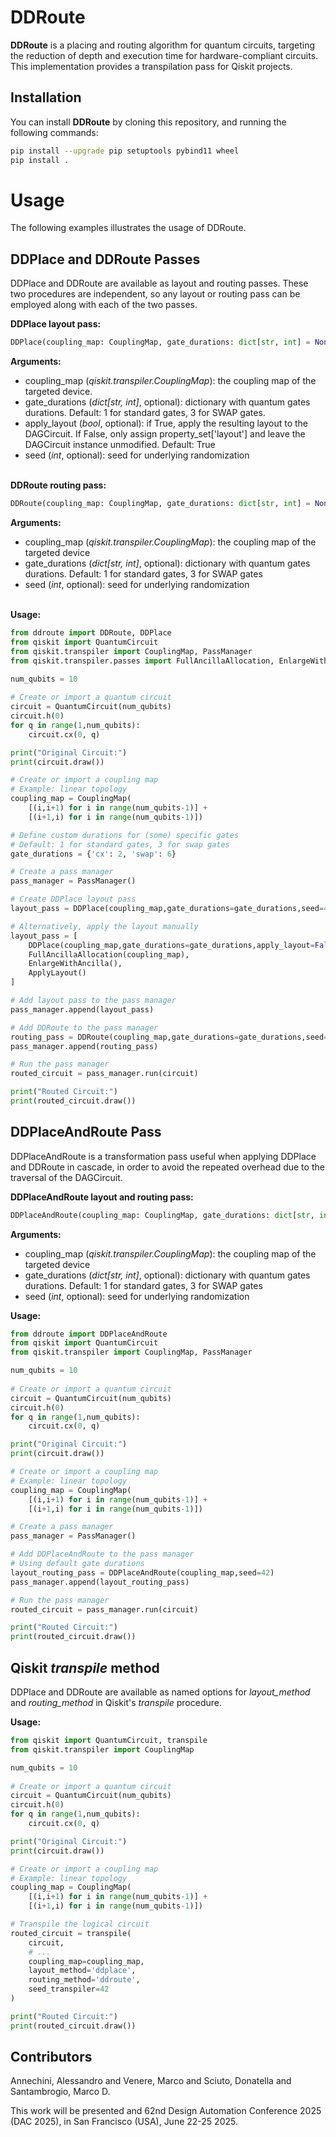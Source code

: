 # DDRoute

**DDRoute** is a placing and routing algorithm for quantum circuits, targeting the reduction of depth and execution time for hardware-compliant circuits.
This implementation provides a transpilation pass for Qiskit projects.

## Installation

You can install **DDRoute** by cloning this repository, and running the following commands:

```sh
pip install --upgrade pip setuptools pybind11 wheel
pip install .
```

# Usage

The following examples illustrates the usage of DDRoute.

## DDPlace and DDRoute Passes

DDPlace and DDRoute are available as layout and routing passes. These two procedures are independent, so any layout or routing pass can be employed along with each of the two passes.

**DDPlace layout pass:**
```python
DDPlace(coupling_map: CouplingMap, gate_durations: dict[str, int] = None, apply_layout: bool = True, seed: int = None)
```
**Arguments:**
 - coupling_map (*qiskit.transpiler.CouplingMap*): the coupling map of the targeted device.
 - gate_durations (*dict[str, int]*, optional): dictionary with quantum gates durations. Default: 1 for standard gates, 3 for SWAP gates.
 - apply_layout (*bool*, optional): if True, apply the resulting layout to the DAGCircuit. If False, only assign property_set['layout'] and leave the DAGCircuit instance unmodified. Default: True
 - seed (*int*, optional): seed for underlying randomization

\
**DDRoute routing pass:**
```python
DDRoute(coupling_map: CouplingMap, gate_durations: dict[str, int] = None, seed: int = None)
```
**Arguments:**
 - coupling_map (*qiskit.transpiler.CouplingMap*): the coupling map of the targeted device
 - gate_durations (*dict[str, int]*, optional): dictionary with quantum gates durations. Default: 1 for standard gates, 3 for SWAP gates
 - seed (*int*, optional): seed for underlying randomization

\
**Usage:**

```python
from ddroute import DDRoute, DDPlace
from qiskit import QuantumCircuit
from qiskit.transpiler import CouplingMap, PassManager
from qiskit.transpiler.passes import FullAncillaAllocation, EnlargeWithAncilla, ApplyLayout

num_qubits = 10
                
# Create or import a quantum circuit
circuit = QuantumCircuit(num_qubits)
circuit.h(0)
for q in range(1,num_qubits):
    circuit.cx(0, q)

print("Original Circuit:")
print(circuit.draw())

# Create or import a coupling map
# Example: linear topology
coupling_map = CouplingMap(
    [(i,i+1) for i in range(num_qubits-1)] +
    [(i+1,i) for i in range(num_qubits-1)])

# Define custom durations for (some) specific gates
# Default: 1 for standard gates, 3 for swap gates
gate_durations = {'cx': 2, 'swap': 6}

# Create a pass manager
pass_manager = PassManager()

# Create DDPlace layout pass
layout_pass = DDPlace(coupling_map,gate_durations=gate_durations,seed=42)

# Alternatively, apply the layout manually
layout_pass = [
    DDPlace(coupling_map,gate_durations=gate_durations,apply_layout=False,seed=42),
    FullAncillaAllocation(coupling_map),
    EnlargeWithAncilla(),
    ApplyLayout()
]

# Add layout pass to the pass manager
pass_manager.append(layout_pass)

# Add DDRoute to the pass manager
routing_pass = DDRoute(coupling_map,gate_durations=gate_durations,seed=42)
pass_manager.append(routing_pass)

# Run the pass manager
routed_circuit = pass_manager.run(circuit)

print("Routed Circuit:")
print(routed_circuit.draw())
```

## DDPlaceAndRoute Pass

DDPlaceAndRoute is a transformation pass useful when applying DDPlace and DDRoute in cascade, in order to avoid the repeated overhead due to the traversal of the DAGCircuit.

**DDPlaceAndRoute layout and routing pass:**
```python
DDPlaceAndRoute(coupling_map: CouplingMap, gate_durations: dict[str, int] = None, seed: int = None)
```
**Arguments:**
 - coupling_map (*qiskit.transpiler.CouplingMap*): the coupling map of the targeted device
 - gate_durations (*dict[str, int]*, optional): dictionary with quantum gates durations. Default: 1 for standard gates, 3 for SWAP gates
 - seed (*int*, optional): seed for underlying randomization

**Usage:**

```python
from ddroute import DDPlaceAndRoute
from qiskit import QuantumCircuit
from qiskit.transpiler import CouplingMap, PassManager

num_qubits = 10
                
# Create or import a quantum circuit
circuit = QuantumCircuit(num_qubits)
circuit.h(0)
for q in range(1,num_qubits):
    circuit.cx(0, q)

print("Original Circuit:")
print(circuit.draw())

# Create or import a coupling map
# Example: linear topology
coupling_map = CouplingMap(
    [(i,i+1) for i in range(num_qubits-1)] +
    [(i+1,i) for i in range(num_qubits-1)])

# Create a pass manager
pass_manager = PassManager()

# Add DDPlaceAndRoute to the pass manager
# Using default gate durations
layout_routing_pass = DDPlaceAndRoute(coupling_map,seed=42)
pass_manager.append(layout_routing_pass)

# Run the pass manager
routed_circuit = pass_manager.run(circuit)

print("Routed Circuit:")
print(routed_circuit.draw())
```

## Qiskit *transpile* method

DDPlace and DDRoute are available as named options for *layout_method* and *routing_method* in Qiskit's *transpile* procedure.

**Usage:**

```python
from qiskit import QuantumCircuit, transpile
from qiskit.transpiler import CouplingMap

num_qubits = 10
                
# Create or import a quantum circuit
circuit = QuantumCircuit(num_qubits)
circuit.h(0)
for q in range(1,num_qubits):
    circuit.cx(0, q)

print("Original Circuit:")
print(circuit.draw())

# Create or import a coupling map
# Example: linear topology
coupling_map = CouplingMap(
    [(i,i+1) for i in range(num_qubits-1)] +
    [(i+1,i) for i in range(num_qubits-1)])

# Transpile the logical circuit
routed_circuit = transpile(
    circuit,
    # ...
    coupling_map=coupling_map,
    layout_method='ddplace',
    routing_method='ddroute',
    seed_transpiler=42
)

print("Routed Circuit:")
print(routed_circuit.draw())
```

## Contributors

Annechini, Alessandro and Venere, Marco and Sciuto, Donatella and Santambrogio, Marco D.

This work will be presented and 62nd Design Automation Conference 2025 (DAC 2025), in San Francisco (USA), June 22-25 2025.
